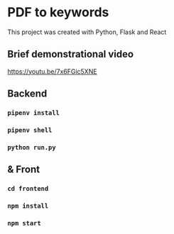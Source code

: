 # PDF to keywords

This project was created with Python, Flask and React

## Brief demonstrational video

https://youtu.be/7x6FGic5XNE

## Backend
### `pipenv install`
### `pipenv shell`
### `python run.py`

## & Front
### `cd frontend`
### `npm install`
### `npm start`


